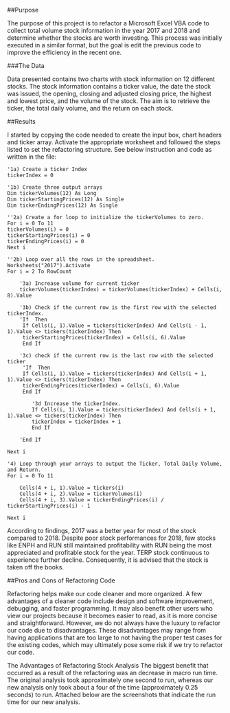 ##Purpose

The purpose of this project is to refactor a Microsoft Excel VBA code to collect total volume stock information in the year 2017 and 2018 and determine whether the stocks are worth investing. This process was initially executed in a similar format, but the goal is edit the previous code to improve the efficiency in the recent one.

###The Data

Data presented contains two charts with stock information on 12 different stocks. The stock information contains a ticker value, the date the stock was issued, the opening, closing and adjusted closing price, the highest and lowest price, and the volume of the stock. The aim is to retrieve the ticker, the total daily volume, and the return on each stock.

##Results

I started by copying the code needed to create the input box, chart headers and ticker array. Activate the appropriate worksheet and followed the steps listed to set the refactoring structure.
See below instruction and code as written in the file:

    '1a) Create a ticker Index
    tickerIndex = 0

    '1b) Create three output arrays
    Dim tickerVolumes(12) As Long
    Dim tickerStartingPrices(12) As Single
    Dim tickerEndingPrices(12) As Single
    
    ''2a) Create a for loop to initialize the tickerVolumes to zero.
    For i = 0 To 11
    tickerVolumes(i) = 0
    tickerStartingPrices(i) = 0
    tickerEndingPrices(i) = 0
    Next i
       
    ''2b) Loop over all the rows in the spreadsheet.
    Worksheets("2017").Activate
    For i = 2 To RowCount
    
        '3a) Increase volume for current ticker
        tickerVolumes(tickerIndex) = tickerVolumes(tickerIndex) + Cells(i, 8).Value      
        
        '3b) Check if the current row is the first row with the selected tickerIndex.
        'If  Then
         If Cells(i, 1).Value = tickers(tickerIndex) And Cells(i - 1, 1).Value <> tickers(tickerIndex) Then
         tickerStartingPrices(tickerIndex) = Cells(i, 6).Value
         End If
        
        '3c) check if the current row is the last row with the selected ticker
         'If  Then
         If Cells(i, 1).Value = tickers(tickerIndex) And Cells(i + 1, 1).Value <> tickers(tickerIndex) Then
         tickerEndingPrices(tickerIndex) = Cells(i, 6).Value
         End If

            '3d Increase the tickerIndex.
            If Cells(i, 1).Value = tickers(tickerIndex) And Cells(i + 1, 1).Value <> tickers(tickerIndex) Then
            tickerIndex = tickerIndex + 1
            End If
               
        'End If
    
    Next i
    
    '4) Loop through your arrays to output the Ticker, Total Daily Volume, and Return.
    For i = 0 To 11
        
        Cells(4 + i, 1).Value = tickers(i)
        Cells(4 + i, 2).Value = tickerVolumes(i)
        Cells(4 + i, 3).Value = tickerEndingPrices(i) / tickerStartingPrices(i) - 1
    
    Next i

According to findings, 2017 was a better year for most of the stock compared to 2018.
Despite poor stock performances for 2018, few stocks like ENPH and RUN still maintained profitability with RUN being the most appreciated and profitable stock for the year.
TERP stock continuous to experience further decline. Consequently, it is advised that the stock is taken off the books.

##Pros and Cons of Refactoring Code

Refactoring helps make our code cleaner and more organized. A few advantages of a cleaner code include design and software improvement, debugging, and faster programming. It may also benefit other users who view our projects because it becomes easier to read, as it is more concise and straightforward. However, we do not always have the luxury to refactor our code due to disadvantages. These disadvantages may range from having applications that are too large to not having the proper test cases for the existing codes, which may ultimately pose some risk if we try to refactor our code.

The Advantages of Refactoring Stock Analysis
The biggest benefit that occurred as a result of the refactoring was an decrease in macro run time. The original analysis took approximately one second to run, whereas our new analysis only took about a four of the time (approximately 0.25 seconds) to run. Attached below are the screenshots that indicate the run time for our new analysis.

